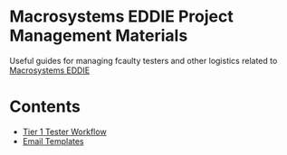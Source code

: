 # Macrosystems EDDIE Project Management Materials
Useful guides for managing fcaulty testers and other logistics related to [Macrosystems EDDIE](https://macrosystemseddie.org/)

# Contents
* [Tier 1 Tester Workflow](https://github.com/CareyLabVT/MacrosystemsEDDIE/blob/master/Project%20Management/docs/Tier1_Workflow.md)
* [Email Templates](https://github.com/CareyLabVT/MacrosystemsEDDIE/blob/master/Project%20Management/docs/email_templates.md)
